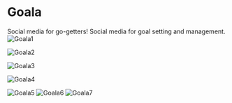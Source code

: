 # Goala
Social media for go-getters!
Social media for goal setting and management.
![Goala1](https://github.com/JasonXing1234/Goala/assets/113735814/08be3a47-043e-40d4-a339-930821752599)


![Goala2](https://github.com/JasonXing1234/Goala/assets/113735814/e3197da3-e16a-47d1-b2c3-0e13c1f69acd)


![Goala3](https://github.com/JasonXing1234/Goala/assets/113735814/2c4d0025-051a-48f0-ac17-baf37a1109f8)

![Goala4](https://github.com/JasonXing1234/Goala/assets/113735814/5f77cc1f-83e4-462a-b278-d10ea2429cef)

![Goala5](https://github.com/JasonXing1234/Goala/assets/113735814/7b1dd673-da7c-4d47-a46c-9d02a03f79b7)
![Goala6](https://github.com/JasonXing1234/Goala/assets/113735814/9e2cefa4-9944-4673-b5fb-a25facc45973)
![Goala7](https://github.com/JasonXing1234/Goala/assets/113735814/28142402-09b6-4dac-97bd-39b80c1d0ee2)
